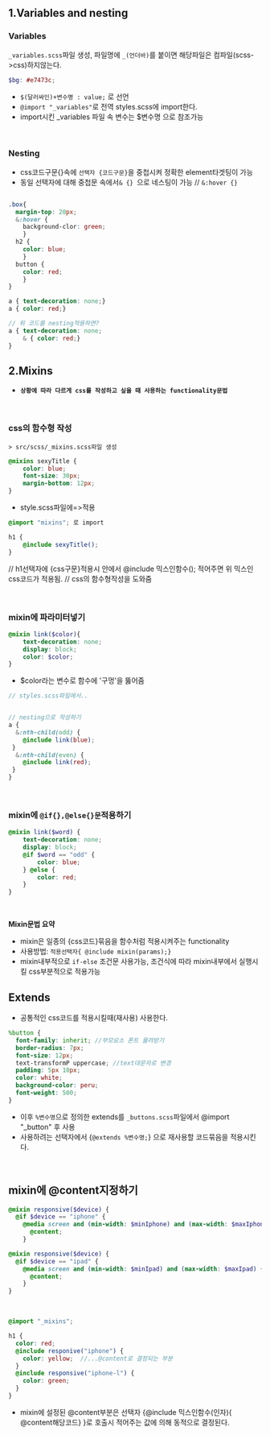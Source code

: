 ## 1.Variables and nesting 

### Variables
`_variables.scss`파일 생성, 파일명에 `_(언더바)`를 붙이면 해당파일은 컴파일(scss->css)하지않는다. 

```scss
$bg: #e7473c; 

```
- `$(달러싸인)+변수명 : value;` 로 선언
- `@import "_variables"`로 전역 styles.scss에 import한다.
- import시킨 _variables 파일 속 변수는 $변수명 으로 참조가능

<br>

### Nesting
- css코드구문{}속에 `선택자 {코드구문}`을 중첩시켜 정확한 element타겟팅이 가능
- 동일 선택자에 대해 중첩문 속에서`& {} `으로 네스팅이 가능 // `&:hover {}`

```scss

.box{ 
  margin-top: 20px;
  &:hover {
	background-clor: green;
	}
  h2 { 
	color: blue;
	}
  button { 
	color: red;
	}
}
```  
```scss
a { text-decoration: none;}
a { color: red;}

// 위 코드를 nesting적용하면? 
a { text-decoration: none;
	& { color: red;}
}
```



## 2.Mixins
- __`상황에 따라 다르게 css를 작성하고 싶을 때 사용하는 functionality문법`__

<br>
 
### css의 함수형 작성
`> src/scss/_mixins.scss파일 생성`
```scss
@mixins sexyTitle {
	color: blue;
	font-size: 30px;
	margin-bottom: 12px;
}
```
- style.scss파일에=>적용
```scss
@import "mixins"; 로 import

h1 { 
	@include sexyTitle();
}
```
// h1선택자에 {css구문}적용시 안에서 @include 믹스인함수(); 적어주면 위 믹스인css코드가 적용됨.
// css의 함수형작성을 도와줌

<br>

### mixin에 파라미터넣기
```scss
@mixin link($color){
	text-decoration: none;
	display: block;
	color: $color;
}
```
- $color라는 변수로 함수에 '구멍'을 뚫어줌

```scss
// styles.scss파일에서..


// nesting으로 작성하기
a { 
  &:nth-child(odd) {
	@include link(blue);
 }
  &:nth-child(even) {
	@include link(red);
 }
}

```

<br>

### mixin에 `@if{},@else{}문`적용하기

```scss
@mixin link($word) {
	text-decoration: none;
	display: block;
	@if $word == "odd" {
		color: blue;
	} @else {
		color: red;
    }
}

```

<br> 

__Mixin문법 요약__
- mixin은 일종의 {css코드}묶음을 함수처럼 적용시켜주는 functionality
- 사용방법:  `적용선택자{ @include mixin(params);}`
- mixin내부적으로 `if-else` 조건문 사용가능, 조건식에 따라 mixin내부에서 실행시킬 css부분적으로 적용가능


## Extends
- 공통적인 css코드를 적용시킬때(재사용) 사용한다. 

```scss
%button {
  font-family: inherit; //부모요소 폰트 물려받기
  border-radius: 7px;
  font-size: 12px;
  text-transformP uppercase; //text대문자로 변경 
  padding: 5px 10px;
  color: white;
  background-color: peru;
  font-weight: 500;
}
```
- 이후 `%변수명`으로 정의한 extends를 `_buttons.scss`파일에서 @import "_button" 후 사용 
- 사용하려는 선택자에서 {` @extends %변수명; `} 으로 재사용할 코드묶음을 적용시킨다.

<br>


## mixin에 @content지정하기

```scss
@mixin responsive($device) {
  @if $device == "iphone" {
	@media screen and (min-width: $minIphone) and (max-width: $maxIphone) {
	  @content;
	}

@mixin responsive($device) {
  @if $device == "ipad" {
	@media screen and (min-width: $minIpad) and (max-width: $maxIpad) {
	  @content;
	}
}
```

<br>

```scss
@import "_mixins";

h1 { 
  color: red;
  @include responive("iphone") {
	color: yellow;  //...@content로 결정되는 부분
  }
  @include responsive("iphone-l") {
	color: green;
  }
}
``` 
- mixin에 설정된 @content부분은 선택자 {@include 믹스인함수(인자){ @content해당코드} }로 호출시 적어주는 값에 의해 동적으로 결정된다.
	   

